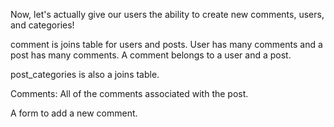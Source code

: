 Now, let's actually give our users the ability to create new comments, users, and categories!

comment is joins table for users and posts. User has many comments and a post has many comments. A comment belongs to a user and a post. 

post_categories is also a joins table. 


Comments:
All of the comments associated with the post.

A form to add a new comment.
